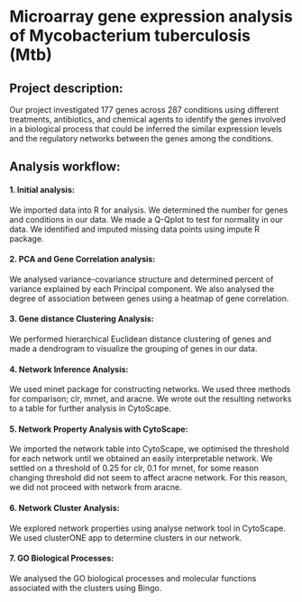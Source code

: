 # Microarray gene expression analysis of Mycobacterium tuberculosis (Mtb)



## Project description:

Our project investigated 177 genes across 287 conditions using different treatments, 
antibiotics, and chemical agents to identify the genes involved in a biological process that 
could be inferred the similar expression levels and the regulatory networks between the genes 
among the conditions.



## Analysis workflow:

#### 1. Initial analysis:

We imported data into R for analysis. We determined the number for genes and conditions in our 
data. We made a Q-Qplot to test for normality in our data. We identified and imputed missing 
data points using impute R package.

#### 2. PCA and Gene Correlation analysis:

We analysed variance-covariance structure and determined percent of variance explained by each 
Principal component. We also analysed the degree of association between genes using a heatmap 
of gene correlation.

#### 3. Gene distance Clustering Analysis:

We performed hierarchical Euclidean distance clustering of genes and made a dendrogram to 
visualize the grouping of genes in our data.

#### 4. Network Inference Analysis:

We used minet package for constructing networks. We used three methods for comparison; clr, 
mrnet, and aracne. We wrote out the resulting networks to a table for further analysis in 
CytoScape.

#### 5. Network Property Analysis with CytoScape:

We imported the network table into CytoScape, we optimised the threshold for each network 
until we obtained an easily interpretable network. We settled on a threshold of 0.25 for clr, 
0.1 for mrnet, for some reason changing threshold did not seem to affect aracne network. For 
this reason, we did not proceed with network from aracne.

#### 6. Network Cluster Analysis:

We explored network properties using analyse network tool in CytoScape. We used clusterONE app 
to determine clusters in our network.

#### 7. GO Biological Processes:

We analysed the GO biological processes and molecular functions associated with the clusters 
using Bingo.
